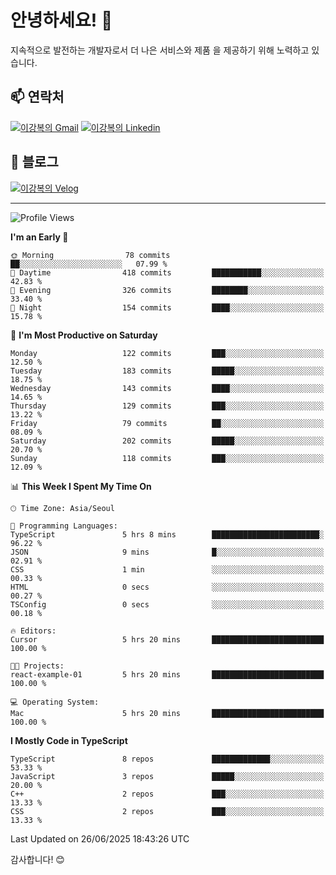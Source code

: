 # 안녕하세요! 👋

지속적으로 발전하는 개발자로서 더 나은 서비스와 제품
을 제공하기 위해 노력하고 있습니다.

## 📫 연락처
[![이강복의 Gmail](https://img.shields.io/badge/Gmail-D14836?style=for-the-badge&logo=gmail&logoColor=white)](mailto:pmmm114@gmail.com)
[![이강복의 Linkedin](https://img.shields.io/badge/LinkedIn-0077B5?style=for-the-badge&logo=linkedin&logoColor=white)](https://www.linkedin.com/in/lkb0297)

## 📝 블로그
[![이강복의 Velog](https://img.shields.io/badge/Velog-ffffff?style=for-the-badge&logo=velog)](https://velog.io/@pmmm114/posts)

---
<!--START_SECTION:waka-->
![Profile Views](http://img.shields.io/badge/Profile%20Views-1-blue)

**I'm an Early 🐤** 

```text
🌞 Morning                78 commits          ██░░░░░░░░░░░░░░░░░░░░░░░   07.99 % 
🌆 Daytime                418 commits         ███████████░░░░░░░░░░░░░░   42.83 % 
🌃 Evening                326 commits         ████████░░░░░░░░░░░░░░░░░   33.40 % 
🌙 Night                  154 commits         ████░░░░░░░░░░░░░░░░░░░░░   15.78 % 
```
📅 **I'm Most Productive on Saturday** 

```text
Monday                   122 commits         ███░░░░░░░░░░░░░░░░░░░░░░   12.50 % 
Tuesday                  183 commits         █████░░░░░░░░░░░░░░░░░░░░   18.75 % 
Wednesday                143 commits         ████░░░░░░░░░░░░░░░░░░░░░   14.65 % 
Thursday                 129 commits         ███░░░░░░░░░░░░░░░░░░░░░░   13.22 % 
Friday                   79 commits          ██░░░░░░░░░░░░░░░░░░░░░░░   08.09 % 
Saturday                 202 commits         █████░░░░░░░░░░░░░░░░░░░░   20.70 % 
Sunday                   118 commits         ███░░░░░░░░░░░░░░░░░░░░░░   12.09 % 
```


📊 **This Week I Spent My Time On** 

```text
🕑︎ Time Zone: Asia/Seoul

💬 Programming Languages: 
TypeScript               5 hrs 8 mins        ████████████████████████░   96.22 % 
JSON                     9 mins              █░░░░░░░░░░░░░░░░░░░░░░░░   02.91 % 
CSS                      1 min               ░░░░░░░░░░░░░░░░░░░░░░░░░   00.33 % 
HTML                     0 secs              ░░░░░░░░░░░░░░░░░░░░░░░░░   00.27 % 
TSConfig                 0 secs              ░░░░░░░░░░░░░░░░░░░░░░░░░   00.18 % 

🔥 Editors: 
Cursor                   5 hrs 20 mins       █████████████████████████   100.00 % 

🐱‍💻 Projects: 
react-example-01         5 hrs 20 mins       █████████████████████████   100.00 % 

💻 Operating System: 
Mac                      5 hrs 20 mins       █████████████████████████   100.00 % 
```

**I Mostly Code in TypeScript** 

```text
TypeScript               8 repos             █████████████░░░░░░░░░░░░   53.33 % 
JavaScript               3 repos             █████░░░░░░░░░░░░░░░░░░░░   20.00 % 
C++                      2 repos             ███░░░░░░░░░░░░░░░░░░░░░░   13.33 % 
CSS                      2 repos             ███░░░░░░░░░░░░░░░░░░░░░░   13.33 % 
```




 Last Updated on 26/06/2025 18:43:26 UTC
<!--END_SECTION:waka-->

감사합니다! 😊
